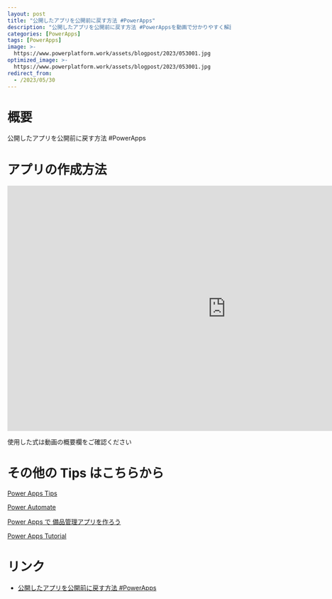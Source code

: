 ```yaml
---
layout: post
title: "公開したアプリを公開前に戻す方法 #PowerApps"
description: "公開したアプリを公開前に戻す方法 #PowerAppsを動画で分かりやすく解説"
categories: [PowerApps]
tags: [PowerApps]
image: >-
  https://www.powerplatform.work/assets/blogpost/2023/053001.jpg
optimized_image: >-
  https://www.powerplatform.work/assets/blogpost/2023/053001.jpg
redirect_from:
  - /2023/05/30
---
```



#  概要

公開したアプリを公開前に戻す方法 #PowerApps


# アプリの作成方法

<iframe width="983" height="553" src="https://www.youtube.com/embed/wjp5bEmoNF0" title="YouTube video player" frameborder="0" allow="accelerometer; autoplay; clipboard-write; encrypted-media; gyroscope; picture-in-picture" allowfullscreen></iframe>


使用した式は動画の概要欄をご確認ください


# その他の Tips はこちらから

[Power Apps Tips](https://www.youtube.com/watch?v=VrAQf3JQ7yM&list=PLVhFi1fb3DqakSLVMn22DDcySXh9jtzi- )


[Power Automate](https://www.youtube.com/watch?v=-YnJYT0ASEM&list=PLVhFi1fb3Dqbzic6GieqnLFgD3aTj-eHA)


[Power Apps で 備品管理アプリを作ろう](https://www.youtube.com/playlist?list=PLVhFi1fb3DqZM3HKb8Hea6XEL96990Fyn)


[Power Apps Tutorial](https://www.youtube.com/playlist?list=PLVhFi1fb3DqalxpL974VvAJvV4iWoSbe_)


# リンク


- [公開したアプリを公開前に戻す方法 #PowerApps](https://www.youtube.com/watch?v=wjp5bEmoNF0)

